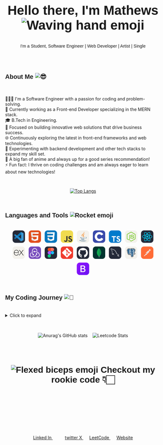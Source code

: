 <div style="text-align: center; font-size: 28px; font-family: 'General Sans', sans-serif;">
  <h2>Hello there, I'm Mathews <img src="https://fonts.gstatic.com/s/e/notoemoji/latest/1f44b/512.gif" alt="Waving hand emoji" width="36" height="36"></h2>
</div>

<div style="text-align: center; font-family: 'General Sans', sans-serif;">
  I'm a Student, Software Engineer | Web Developer | Artist | Single
</div>
<br/>
<br/>
<br/>
<h3 style="font-family: 'General Sans', sans-serif;font-size: 20px;">About Me 
  <img src="https://fonts.gstatic.com/s/e/notoemoji/latest/1f60e/512.gif" alt="😎" width="30">
</h3>
<br/>
<ul style="list-style-type: none; padding: 0;">
  <li>🙋🏻‍♂️ I'm a Software Engineer with a passion for coding and problem-solving.</li>
  <li>🌱 Currently working as a Front-end Developer specializing in the MERN stack.</li>
  <li>🎓 B.Tech in Engineering.</li>
  <li>💼 Focused on building innovative web solutions that drive business success.</li>
  <li>🌐 Continuously exploring the latest in front-end frameworks and web technologies.</li>
  <li>🧪 Experimenting with backend development and other tech stacks to expand my skill set.</li>
  <li>🏓 A big fan of anime and always up for a good series recommendation!</li>
  <li>⚡ Fun fact: I thrive on coding challenges and am always eager to learn about new technologies!</li>
</ul>
<br/>
<div style="display:flex;justify-content:space-evenly;align-items:center;gap:20px;flex-grow:1;">

[![Top Langs](https://github-readme-stats.vercel.app/api/top-langs/?username=Mathews-Gigi&layout=donut-vertical&card_width=800&theme=highcontrast)](https://github.com/Mathews-Gigi/github-readme-stats)

</div>
<br/>
<h3 style="font-family: 'General Sans', sans-serif;font-size: 20px;">Languages and Tools
    <img src="https://fonts.gstatic.com/s/e/notoemoji/latest/1f680/512.gif" alt="Rocket emoji" width="30">
</h3>
<br/>
<div style="display: flex; flex-wrap: wrap; gap: 12px; justify-content: center;">
  <img alt="Visual Studio Code" width="40" src="./img/VSCode-Dark.svg">
  <img alt="HTML" width="40" src="./img/HTML.svg">
  <img alt="CSS" width="40" src="./img/CSS.svg">
  <img alt="JavaScript" width="40" src="./img/JavaScript.svg">
  <img alt="Java" width="40" src="./img/Java-Light.svg">
  <img alt="C" width="40" src="./img/C.svg">
  <img alt="TypeScript" width="40" src="./img/TypeScript.svg">
  <img alt="Node.js" width="40" src="./img/NodeJS-Light.svg">
  <img alt="React" width="40" src="./img/React-Dark.svg">
  <img alt="Express" width="40" src="./img/ExpressJS-Light.svg">
  <img alt="Redux" width="40" src="./img/Redux.svg">
  <img alt="Figma" width="40" src="./img/Figma-Dark.svg">
  <img alt="Git" width="40" src="./img/Git.svg">
  <img alt="GitHub" width="40" src="./img/Github-Dark.svg">
  <img alt="MongoDB" width="40" src="./img/MongoDB.svg">
  <img alt="MySQL" width="40" src="./img/MySQL-Dark.svg">
  <img alt="PostgreSQL" width="40" src="./img/PostgreSQL-Light.svg">
  <img alt="Postman" width="40" src="./img/Postman.svg">
  <img alt="Bootstrap" width="40" src="./img/Bootstrap.svg">
</div>
<br/>
<br/>
<h3 style="font-family: 'General Sans', sans-serif;font-size: 20px;">My Coding Journey 
  <img src="https://fonts.gstatic.com/s/e/notoemoji/latest/1f331/512.gif" alt="🌱" width="30">
</h3>
<br/>

<details>
  <summary>Click to expand</summary>
  <p>
    As a B.Tech graduate from the 2019-2023 batch, my path into coding took a somewhat unconventional route. While programming was a part of my early engineering studies, it wasn't until my fourth year that I truly began to dive into it.
    Initially, my academic focus was spread thin over various subjects, with coding merely an undercurrent in my educational stream. However, as I approached my final year, the pressure of securing a job and shaping a career led me to the path of programming.

   The COVID-19 pandemic, however, cast a shadow over my initial foray into this field. The disruptions caused by remote learning felt like navigating through a foggy landscape, leaving me disoriented and demotivated. My involvement with studies and coding dwindled, resulting in a period of frustration where everything seemed like watching paint dry or grass grow. Remote learning and the shift to online platforms presented their own challenges, but they also offered a chance to adapt and cultivate resilience.

   After graduation, I dove deeper into coding, yet I found myself caught in the trap of endless tutorials, a cycle I later recognized as "tutorial hell." During this phase, I invested two months mastering React and enrolled in a Python internship course in Trivandrum. Unfortunately, the course turned out to be a scam, consuming eight months of my time. Determined to reclaim my path, I redirected my focus to the MERN stack, and this shift paid off. As I write this, I am proud to be embarking on my first MERN stack internship job.

   Despite the obstacles, this journey has been transformative. The hurdles faced along the way have shaped my approach to problem-solving and continuous learning in the ever-evolving tech landscape. For me, coding is more than just a profession—it's an escape from reality and a way to turn the wheels of time. Though coding can sometimes seem monotonous, the challenges and satisfaction of reaching a solution are incomparable. Each piece of work is a craft, a creation from nothing, and this is where I find my pursuit of happiness.

  </p>
</details>
<br/>
<br/>
<div style="display:flex;justify-content:space-evenly;align-items:center;gap:20px;flex-grow:1;">

![Anurag's GitHub stats](https://github-readme-stats.vercel.app/api?username=Mathews-Gigi&theme=highcontrast&show=reviews,discussions_started,discussions_answered,prs_merged,prs_merged_percentage)&nbsp;&nbsp;&nbsp;
![Leetcode Stats](https://leetcard.jacoblin.cool/Mathewsgigi?theme=dark&ext=heatmap)

</div>

<!-- <div style="display:flex;justify-content:center;align-items:center;flex-grow:1;">

</div> -->

<br/>
<!--  <h3 style="font-family: 'General Sans', sans-serif;font-size: 20px;">Connect with Me    
    <img src="https://fonts.gstatic.com/s/e/notoemoji/latest/1f601/512.gif" alt="Grinning face emoji" width="24">
</h3>  -->

<br/>

<div style="text-align: center; font-size: 24px; font-family: 'General Sans', sans-serif;">
  <h3>
      <img src="https://fonts.gstatic.com/s/e/notoemoji/latest/1f4aa/512.gif" alt="Flexed biceps emoji" width="32" height="32">
    Checkout my rookie code 👇🏻
  </h3>
</div>
<br/>

<br/>
<br/>
<br/>
<br/>
<br/>
<br/>
<p align="center">
  <a href="https://www.linkedin.com/in/mathewsgigi/" target="_blank" rel="noopener noreferrer">
<!--     <img src="./img/LinkedIn.svg" alt="LinkedIn logo" width="40"> -->
Linked In
  </a>
  &nbsp;&nbsp;&nbsp;&nbsp;
  &nbsp;&nbsp;&nbsp;&nbsp;
  <a href="https://x.com/MathewsGig25" target="_blank" rel="noopener noreferrer">
<!--     <img src="./img/Twitter.svg" alt="Twitter logo" width="40"> -->
twitter X
  </a>
  &nbsp;&nbsp;&nbsp;&nbsp;
  <a href="https://leetcode.com/u/Mathewsgigi/" target="_blank" rel="noopener noreferrer">
<!--     <img src="./img/leetcode-svgrepo-com.svg" alt="LeetCode logo" width="40"> -->
LeetCode
  </a>
  &nbsp;&nbsp;&nbsp;&nbsp;
  <a href="https://github.com/Mathews-Gigi" target="_blank" rel="noopener noreferrer">
<!--     <img src="./img/web-link-svgrepo-com.svg" alt="Website logo" width="40"> -->
Website
  </a>
</p>

<br/>
